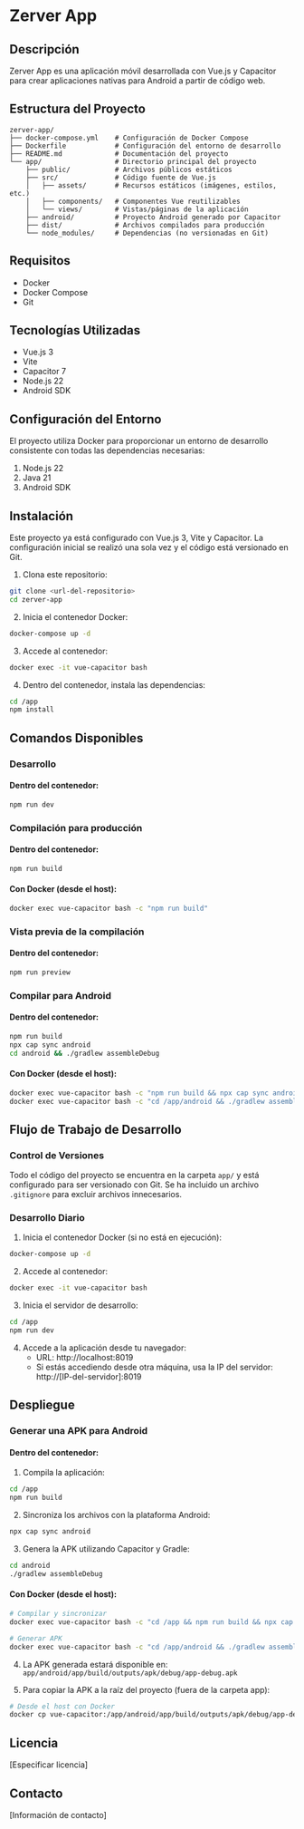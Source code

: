 # Zerver App

## Descripción
Zerver App es una aplicación móvil desarrollada con Vue.js y Capacitor para crear aplicaciones nativas para Android a partir de código web.

## Estructura del Proyecto
```
zerver-app/
├── docker-compose.yml    # Configuración de Docker Compose
├── Dockerfile            # Configuración del entorno de desarrollo
├── README.md             # Documentación del proyecto
└── app/                  # Directorio principal del proyecto
    ├── public/           # Archivos públicos estáticos
    ├── src/              # Código fuente de Vue.js
    │   ├── assets/       # Recursos estáticos (imágenes, estilos, etc.)
    │   ├── components/   # Componentes Vue reutilizables
    │   └── views/        # Vistas/páginas de la aplicación
    ├── android/          # Proyecto Android generado por Capacitor
    ├── dist/             # Archivos compilados para producción
    └── node_modules/     # Dependencias (no versionadas en Git)
```

## Requisitos
- Docker
- Docker Compose
- Git

## Tecnologías Utilizadas
- Vue.js 3
- Vite
- Capacitor 7
- Node.js 22
- Android SDK

## Configuración del Entorno
El proyecto utiliza Docker para proporcionar un entorno de desarrollo consistente con todas las dependencias necesarias:

1. Node.js 22
2. Java 21
3. Android SDK

## Instalación

Este proyecto ya está configurado con Vue.js 3, Vite y Capacitor. La configuración inicial se realizó una sola vez y el código está versionado en Git.

1. Clona este repositorio:
```bash
git clone <url-del-repositorio>
cd zerver-app
```

2. Inicia el contenedor Docker:
```bash
docker-compose up -d
```

3. Accede al contenedor:
```bash
docker exec -it vue-capacitor bash
```

4. Dentro del contenedor, instala las dependencias:
```bash
cd /app
npm install
```

## Comandos Disponibles

### Desarrollo

#### Dentro del contenedor:
```bash
npm run dev
```

### Compilación para producción

#### Dentro del contenedor:
```bash
npm run build
```

#### Con Docker (desde el host):
```bash
docker exec vue-capacitor bash -c "npm run build"
```

### Vista previa de la compilación

#### Dentro del contenedor:
```bash
npm run preview
```

### Compilar para Android

#### Dentro del contenedor:
```bash
npm run build
npx cap sync android
cd android && ./gradlew assembleDebug
```

#### Con Docker (desde el host):
```bash
docker exec vue-capacitor bash -c "npm run build && npx cap sync android"
docker exec vue-capacitor bash -c "cd /app/android && ./gradlew assembleDebug"
```

## Flujo de Trabajo de Desarrollo

### Control de Versiones
Todo el código del proyecto se encuentra en la carpeta `app/` y está configurado para ser versionado con Git. Se ha incluido un archivo `.gitignore` para excluir archivos innecesarios.

### Desarrollo Diario
1. Inicia el contenedor Docker (si no está en ejecución):
```bash
docker-compose up -d
```

2. Accede al contenedor:
```bash
docker exec -it vue-capacitor bash
```

3. Inicia el servidor de desarrollo:
```bash
cd /app
npm run dev
```

4. Accede a la aplicación desde tu navegador:
   - URL: http://localhost:8019
   - Si estás accediendo desde otra máquina, usa la IP del servidor: http://[IP-del-servidor]:8019


## Despliegue

### Generar una APK para Android

#### Dentro del contenedor:
1. Compila la aplicación:
```bash
cd /app
npm run build
```

2. Sincroniza los archivos con la plataforma Android:
```bash
npx cap sync android
```

3. Genera la APK utilizando Capacitor y Gradle:
```bash
cd android
./gradlew assembleDebug
```

#### Con Docker (desde el host):
```bash
# Compilar y sincronizar
docker exec vue-capacitor bash -c "cd /app && npm run build && npx cap sync android"

# Generar APK
docker exec vue-capacitor bash -c "cd /app/android && ./gradlew assembleDebug"
```

4. La APK generada estará disponible en: `app/android/app/build/outputs/apk/debug/app-debug.apk`

5. Para copiar la APK a la raíz del proyecto (fuera de la carpeta app):
```bash
# Desde el host con Docker
docker cp vue-capacitor:/app/android/app/build/outputs/apk/debug/app-debug.apk /var/www/html/zerver-app/
```

## Licencia
[Especificar licencia]

## Contacto
[Información de contacto]